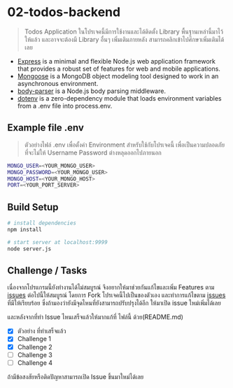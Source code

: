 # 02-todos-backend

> Todos Application
ในโปรเจคนี้มีการใช้งานและได้ติดตั้ง Library พื้นฐานเหล่านี้มาไว้ให้แล้ว และอาจจะต้องมี Library อื่นๆ เพิ่มเติมภายหลัง สามารถคลิกเข้าไปศึกษาเพิ่มเติมได้เลย
* [Express](https://expressjs.com/) is a minimal and flexible Node.js web application framework that provides a robust set of features for web and mobile applications.
* [Mongoose](http://mongoosejs.com/) is a MongoDB object modeling tool designed to work in an asynchronous environment.
* [body-parser](https://github.com/expressjs/body-parser) is a Node.js body parsing middleware.
* [dotenv](https://github.com/motdotla/dotenv) is a zero-dependency module that loads environment variables from a .env file into process.env. 

## Example file .env
>ตัวอย่างไฟล์ .env เพื่อตั้งค่า Environment สำหรับใช้กับโปรเจคนี้ เพื่อเป็นความปลอดภัยที่จะไม่ให้ Username Password ต่างหลุดออกไปภายนอก

```bash
MONGO_USER=<YOUR_MONGO_USER>
MONGO_PASSWORD=<YOUR_MONGO_USER>
MONGO_HOST=<YOUR_MONGO_HOST>
PORT=<YOUR_PORT_SERVER>
```

## Build Setup
```bash
# install dependencies
npm install

# start server at localhost:9999
node server.js
```

## Challenge / Tasks

เนื่องจากโปรแกรมนี้ยังทำงานได้ไม่สมบูรณ์ จึงอยากให้มาช่วยกันแก้ไขและเพิ่ม Features ตาม [issues](https://github.com/AdvWebDevelopment/02-todos-backend/issues) ต่อไปนี้ให้สมบูรณ์ โดยการ Fork โปรเจคนี้ไปเป็นของตัวเอง และทำการแก้ไขตาม [issues](https://github.com/AdvWebDevelopment/02-todos-backend/issues) ที่มีให้เรียบร้อย ซึ่งถ้ามองว่ายังมีจุดไหนที่ยังสามารถปรับปรุงได้อีก ให้มาเปิด issue ใหม่เพิ่มได้เลย

และหลังจากที่ทำ Issue ไหนเสร็จแล้วให้มากแก้ที่ ไฟล์นี้ ด้วย(README.md) 

* [x] ตัวอย่าง ที่ทำเสร็จแล้ว
* [x] Challenge 1
* [x] Challenge 2
* [ ] Challenge 3
* [ ] Challenge 4

ถ้ามีข้อสงสัยหรือติดปัญหาสามารถเปิด Issue ขึ้นมาใหม่ได้เลย
